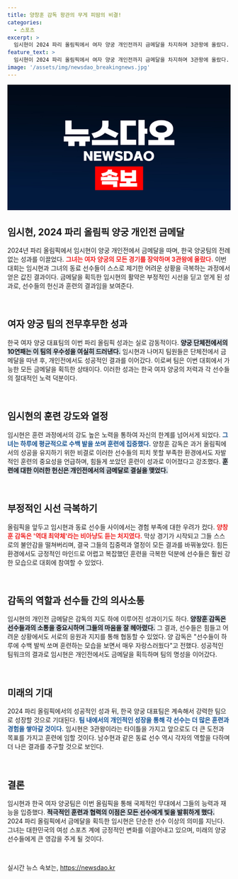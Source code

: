 ```yaml
---
title: 양창훈 감독 왕관의 무게 피땀의 비결!
categories:
  - 스포츠
excerpt: >
  임시현이 2024 파리 올림픽에서 여자 양궁 개인전까지 금메달을 차지하며 3관왕에 올랐다. 최약체 시선에도 굴하지 않고 훈련으로 이겨낸 그녀의 성공담이 감동을 주고 있다.
feature_text: >
  임시현이 2024 파리 올림픽에서 여자 양궁 개인전까지 금메달을 차지하며 3관왕에 올랐다. 최약체 시선에도 굴하지 않고 훈련으로 이겨낸 그녀의 성공담이 감동을 주고 있다.
image: '/assets/img/newsdao_breakingnews.jpg'
---
```


<p><img src="/assets/img/newsdao_breakingnews.jpg" alt="firstkoreanews 속보" /></p>

<h2 data-ke-size="size26">임시현, 2024 파리 올림픽 양궁 개인전 금메달</h2>

<p data-ke-size="size16">2024년 파리 올림픽에서 임시현이 양궁 개인전에서 금메달을 따며, 한국 양궁팀의 전례 없는 성과를 이끌었다. <b><span style="color: #ee2323;">그녀는 여자 양궁의 모든 경기를 장악하며 3관왕에 올랐다.</span></b> 이번 대회는 임시현과 그녀의 동료 선수들이 스스로 제기한 어려운 상황을 극복하는 과정에서 얻은 값진 결과이다. 금메달을 획득한 임시현의 활약은 부정적인 시선을 딛고 얻게 된 성과로, 선수들의 헌신과 훈련의 결과임을 보여준다.</p>

<p data-ke-size="size16">&nbsp;</p>

<h2 data-ke-size="size26">여자 양궁 팀의 전무후무한 성과</h2>

<p data-ke-size="size16">한국 여자 양궁 대표팀의 이번 파리 올림픽 성과는 실로 감동적이다. <b><span style="background-color: #21538527;">양궁 단체전에서의 10연패는 이 팀의 우수성을 여실히 드러낸다.</span></b> 임시현과 나머지 팀원들은 단체전에서 금메달을 따낸 후, 개인전에서도 성공적인 결과를 이어갔다. 이로써 팀은 이번 대회에서 가능한 모든 금메달을 획득한 상태이다. 이러한 성과는 한국 여자 양궁의 저력과 각 선수들의 절대적인 노력 덕분이다.</p>

<p data-ke-size="size16">&nbsp;</p>

<h2 data-ke-size="size26">임시현의 훈련 강도와 열정</h2>

<p data-ke-size="size16">임시현은 훈련 과정에서의 강도 높은 노력을 통하여 자신의 한계를 넘어서게 되었다. <b><span style="color: #1a5490;">그녀는 하루에 평균적으로 수백 발을 쏘며 훈련에 집중했다.</span></b> 양창훈 감독은 과거 올림픽에서의 성공을 유지하기 위한 비결로 이러한 선수들의 피치 못할 부족한 환경에서도 자발적인 훈련의 중요성을 언급하며, 힘들게 쏘았던 훈련이 성과로 이어졌다고 강조했다. <b><span style="background-color: #21538527;">훈련에 대한 이러한 헌신은 개인전에서의 금메달로 결실을 맺었다.</span></b></p>

<p data-ke-size="size16">&nbsp;</p>

<h2 data-ke-size="size26">부정적인 시선 극복하기</h2>

<p data-ke-size="size16">올림픽을 앞두고 임시현과 동료 선수들 사이에서는 경험 부족에 대한 우려가 컸다. <b><span style="color: #ee2323;">양창훈 감독은 '역대 최약체'라는 비아냥도 듣는 처지였다.</span></b> 막상 경기가 시작되고 그들 스스로의 불안감을 떨쳐버리며, 결국 그들의 집중력과 열정이 모든 결과를 바꿔놓았다. 힘든 환경에서도 긍정적인 마인드로 어렵고 복잡했던 훈련을 극복한 덕분에 선수들은 훨씬 강한 모습으로 대회에 참여할 수 있었다.</p>

<p data-ke-size="size16">&nbsp;</p>

<h2 data-ke-size="size26">감독의 역할과 선수들 간의 의사소통</h2>

<p data-ke-size="size16">임시현의 개인전 금메달은 감독의 지도 하에 이루어진 성과이기도 하다. <b><span style="background-color: #21538527;">양창훈 감독은 선수들과의 소통을 중요시하며 그들의 마음을 잘 헤아렸다.</span></b> 그 결과, 선수들은 힘들고 어려운 상황에서도 서로의 응원과 지지를 통해 협동할 수 있었다. 양 감독은 "선수들이 하루에 수백 발씩 쏘며 훈련하는 모습을 보면서 매우 자랑스러웠다"고 전했다. 성공적인 팀워크의 결과로 임시현은 개인전에서도 금메달을 획득하며 팀의 명성을 이어갔다.</p>

<p data-ke-size="size16">&nbsp;</p>

<h2 data-ke-size="size26">미래의 기대</h2>

<p data-ke-size="size16">2024 파리 올림픽에서의 성공적인 성과 뒤, 한국 양궁 대표팀은 계속해서 강력한 팀으로 성장할 것으로 기대된다. <b><span style="color: #1a5490;">팀 내에서의 개인적인 성장을 통해 각 선수는 더 많은 훈련과 경험을 쌓아갈 것이다.</span></b> 임시현은 3관왕이라는 타이틀을 가지고 앞으로도 더 큰 도전과 목표를 가지고 훈련에 임할 것이다. 남수현과 같은 동료 선수 역시 각자의 역할을 다하며 더 나은 결과를 추구할 것으로 보인다.</p>

<p data-ke-size="size16">&nbsp;</p>

<h2 data-ke-size="size26">결론</h2>

<p data-ke-size="size16">임시현과 한국 여자 양궁팀은 이번 올림픽을 통해 국제적인 무대에서 그들의 능력과 재능을 입증했다. <b><span style="background-color: #21538527;">적극적인 훈련과 협력의 이점은 모든 선수에게 빛을 발휘하게 했다.</span></b> 2024 파리 올림픽에서 금메달을 획득한 임시현은 단순한 선수 이상의 의미를 지닌다. 그녀는 대한민국의 여성 스포츠 계에 긍정적인 변화를 이끌어내고 있으며, 미래의 양궁 선수들에게 큰 영감을 주게 될 것이다.</p>

<p data-ke-size="size16">&nbsp;</p>
실시간 뉴스 속보는, <a href="https://newsdao.kr" rel="dofollow">https://newsdao.kr</a>


